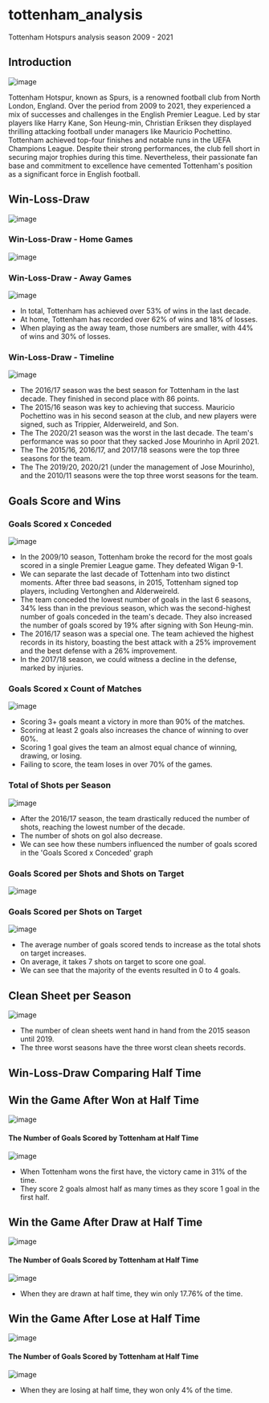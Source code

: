 # tottenham_analysis
Tottenham Hotspurs analysis season 2009 - 2021

## Introduction
![image](https://github.com/luizhyamada/tottenham_analysis/assets/57925185/ae16953f-a9bb-4366-b623-067fe56d7ef4)

Tottenham Hotspur, known as Spurs, is a renowned football club from North London, England. Over the period from 2009 to 2021, 
they experienced a mix of successes and challenges in the English Premier League. Led by star players like Harry Kane, Son Heung-min, Christian Eriksen 
they displayed thrilling attacking football under managers like Mauricio Pochettino. Tottenham achieved top-four finishes and notable runs in the UEFA Champions League. 
Despite their strong performances, the club fell short in securing major trophies during this time. Nevertheless, their passionate fan base and commitment to excellence 
have cemented Tottenham's position as a significant force in English football.

## Win-Loss-Draw
![image](https://github.com/luizhyamada/tottenham_analysis/assets/57925185/b59fb12f-4236-4165-903e-21344c45e9ad)

### Win-Loss-Draw - Home Games
![image](https://github.com/luizhyamada/tottenham_analysis/assets/57925185/91984ad0-170c-410a-8f50-f50028c913d1)

### Win-Loss-Draw - Away Games
![image](https://github.com/luizhyamada/tottenham_analysis/assets/57925185/59064e74-8c87-42c1-ab47-22af096d3a1c)

- In total, Tottenham has achieved over 53% of wins in the last decade.
- At home, Tottenham has recorded over 62% of wins and 18% of losses.
- When playing as the away team, those numbers are smaller, with 44% of wins and 30% of losses.

### Win-Loss-Draw - Timeline
![image](https://github.com/luizhyamada/tottenham_analysis/assets/57925185/3a31caa7-f0d1-48b9-9839-38c5711f29d9)

- The 2016/17 season was the best season for Tottenham in the last decade. They finished in second place with 86 points.
- The 2015/16 season was key to achieving that success. Mauricio Pochettino was in his second season at the club, and new players were signed, such as Trippier, Alderweireld, and Son.
- The The 2020/21 season was the worst in the last decade. The team's performance was so poor that they sacked Jose Mourinho in April 2021.
- The The 2015/16, 2016/17, and 2017/18 seasons were the top three seasons for the team.
- The The 2019/20, 2020/21 (under the management of Jose Mourinho), and the 2010/11 seasons were the top three worst seasons for the team.

## Goals Score and Wins
### Goals Scored x Conceded
![image](https://github.com/luizhyamada/tottenham_analysis/assets/57925185/25ffbdd4-5c7f-403d-b9ab-3bfdcc035f86)

- In the 2009/10 season, Tottenham broke the record for the most goals scored in a single Premier League game. They defeated Wigan 9-1.
- We can separate the last decade of Tottenham into two distinct moments. After three bad seasons, in 2015, Tottenham signed top players, including Vertonghen and Alderweireld.
- The team conceded the lowest number of goals in the last 6 seasons, 34% less than in the previous season, which was the second-highest number of goals conceded in the team's
decade. They also increased the number of goals scored by 19% after signing with Son Heung-min.
- The 2016/17 season was a special one. The team achieved the highest records in its history, boasting the best attack with a 25% improvement and the best defense with a 26% improvement.
- In the 2017/18 season, we could witness a decline in the defense, marked by injuries.

### Goals Scored x Count of Matches 
![image](https://github.com/luizhyamada/tottenham_analysis/assets/57925185/b1b2a5d1-77e2-481e-ace3-5866e6d053f9)

- Scoring 3+ goals meant a victory in more than 90% of the matches.
- Scoring at least 2 goals also increases the chance of winning to over 60%.
- Scoring 1 goal gives the team an almost equal chance of winning, drawing, or losing. 
- Failing to score, the team loses in over 70% of the games.

### Total of Shots per Season
![image](https://github.com/luizhyamada/tottenham_analysis/assets/57925185/f1809e91-c90c-49f7-9ddd-cdd1616a363d)

- After the 2016/17 season, the team drastically reduced the number of shots, reaching the lowest number of the decade.
- The number of shots on gol also decrease.
- We can see how these numbers influenced the number of goals scored in the 'Goals Scored x Conceded' graph

### Goals Scored per Shots and Shots on Target
![image](https://github.com/luizhyamada/tottenham_analysis/assets/57925185/dd7886ab-17b0-4695-adc9-a69f0a2fc393)

### Goals Scored per Shots on Target
![image](https://github.com/luizhyamada/tottenham_analysis/assets/57925185/2609ab30-6c35-4e58-8ce8-30ec06e2d165)

- The average number of goals scored tends to increase as the total shots on target increases.
- On average, it takes 7 shots on target to score one goal.
- We can see that the majority of the events resulted in 0 to 4 goals.

## Clean Sheet per Season
![image](https://github.com/luizhyamada/tottenham_analysis/assets/57925185/93584d37-7d12-4234-8775-f2756eb29735)

- The number of clean sheets went hand in hand from the 2015 season until 2019.
- The three worst seasons have the three worst clean sheets records.

## Win-Loss-Draw Comparing Half Time
## Win the Game After Won at Half Time
![image](https://github.com/luizhyamada/tottenham_analysis/assets/57925185/7ecfd66b-629f-4874-9219-9c5ba1df8bda)
#### The Number of Goals Scored by Tottenham at Half Time
![image](https://github.com/luizhyamada/tottenham_analysis/assets/57925185/e6df4d17-299a-4e4a-8947-6466c9aaf8b5)

- When Tottenham wons the first have, the victory came in 31% of the time.
- They score 2 goals almost half as many times as they score 1 goal in the first half.

## Win the Game After Draw at Half Time
![image](https://github.com/luizhyamada/tottenham_analysis/assets/57925185/f1d3b3c5-8fce-4d9b-b211-01899914be16)
#### The Number of Goals Scored by Tottenham at Half Time
![image](https://github.com/luizhyamada/tottenham_analysis/assets/57925185/ee3d4450-53fc-4927-948b-5e02b794c36e)

- When they are drawn at half time, they win only 17.76% of the time.

## Win the Game After Lose at Half Time
![image](https://github.com/luizhyamada/tottenham_analysis/assets/57925185/107897a8-8ccb-41c3-8dcd-f85f4678b742)
#### The Number of Goals Scored by Tottenham at Half Time
![image](https://github.com/luizhyamada/tottenham_analysis/assets/57925185/c334dcf5-0bf0-49c3-a1c0-bb1a4c105f2f)

- When they are losing at half time, they won only 4% of the time. 

